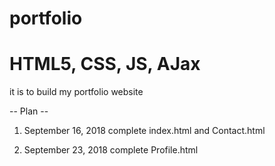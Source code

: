 # portfolio
# HTML5, CSS, JS, AJax

it is to build my portfolio website

-- Plan --  
1. September 16, 2018
   complete index.html and Contact.html 
   
2. September 23, 2018
   complete Profile.html
   
   
